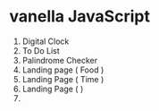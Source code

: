 # vanella JavaScript
1. Digital Clock
2. To Do List
3. Palindrome Checker
4. Landing page ( Food )
5. Landing Page ( Time )
6. Landing Page ( )
7. 
